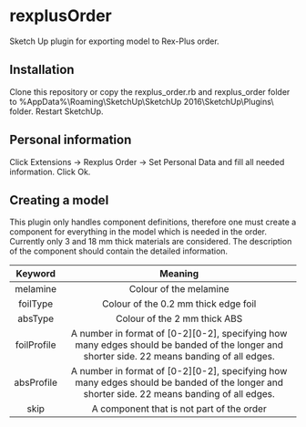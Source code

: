 # rexplusOrder
Sketch Up plugin for exporting model to Rex-Plus order.

## Installation
Clone this repository or copy the rexplus_order.rb and rexplus_order folder to %AppData%\Roaming\SketchUp\SketchUp 2016\SketchUp\Plugins\ folder. Restart SketchUp.

## Personal information
Click Extensions -> Rexplus Order -> Set Personal Data and fill all needed information. Click Ok.

## Creating a model
This plugin only handles component definitions, therefore one must create a component for everything in the model which is needed in the order. Currently only 3 and 18 mm thick materials are considered. The description of the component should contain the detailed information.

| Keyword | Meaning |
| :-----: | :-----: |
| melamine | Colour of the melamine |
| foilType | Colour of the 0.2 mm thick edge foil |
| absType | Colour of the 2 mm thick ABS |
| foilProfile | A number in format of [0-2][0-2], specifying how many edges should be banded of the longer and shorter side. 22 means banding of all edges. |
| absProfile | A number in format of [0-2][0-2], specifying how many edges should be banded of the longer and shorter side. 22 means banding of all edges. |
| skip | A component that is not part of the order |


